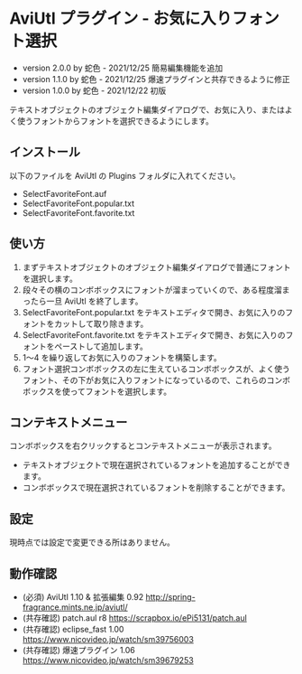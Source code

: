# AviUtl プラグイン - お気に入りフォント選択

* version 2.0.0 by 蛇色 - 2021/12/25 簡易編集機能を追加
* version 1.1.0 by 蛇色 - 2021/12/25 爆速プラグインと共存できるように修正
* version 1.0.0 by 蛇色 - 2021/12/22 初版

テキストオブジェクトのオブジェクト編集ダイアログで、お気に入り、またはよく使うフォントからフォントを選択できるようにします。

## インストール

以下のファイルを AviUtl の Plugins フォルダに入れてください。
* SelectFavoriteFont.auf
* SelectFavoriteFont.popular.txt
* SelectFavoriteFont.favorite.txt

## 使い方

1. まずテキストオブジェクトのオブジェクト編集ダイアログで普通にフォントを選択します。
2. 段々その横のコンボボックスにフォントが溜まっていくので、ある程度溜まったら一旦 AviUtl を終了します。
3. SelectFavoriteFont.popular.txt をテキストエディタで開き、お気に入りのフォントをカットして取り除きます。
4. SelectFavoriteFont.favorite.txt をテキストエディタで開き、お気に入りのフォントをペーストして追加します。
5. 1～4 を繰り返してお気に入りのフォントを構築します。
6. フォント選択コンボボックスの左に生えているコンボボックスが、よく使うフォント、その下がお気に入りフォントになっているので、これらのコンボボックスを使ってフォントを選択します。

## コンテキストメニュー

コンボボックスを右クリックするとコンテキストメニューが表示されます。

* テキストオブジェクトで現在選択されているフォントを追加することができます。
* コンボボックスで現在選択されているフォントを削除することができます。

## 設定

現時点では設定で変更できる所はありません。

## 動作確認

* (必須) AviUtl 1.10 & 拡張編集 0.92 http://spring-fragrance.mints.ne.jp/aviutl/
* (共存確認) patch.aul r8 https://scrapbox.io/ePi5131/patch.aul
* (共存確認) eclipse_fast 1.00 https://www.nicovideo.jp/watch/sm39756003
* (共存確認) 爆速プラグイン 1.06 https://www.nicovideo.jp/watch/sm39679253
